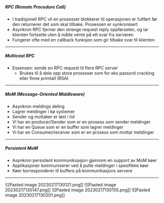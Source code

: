 
##### RPC (Remote Procedure Call)
- I tradisjonell RPC vil en prosesser blokkerer til operasjonen er fullført før den returnerer det som skal tilbake. Prosessen er synkronisert
- Asynkron RPC fjerner den strenge request reply oppførselen, og lar klienten fortsette uten å måtte vente på ett svar fra serveren
- Fungerer ofte med en callback funksjon som gir tilbake svar til klienten

<hr>

##### Multicast RPC
- Essensen: sende en RPC request til flere RPC server
	- Brukes til å dele opp store prosesser som for eks passord cracking eller finne primtall (RSA)

<hr>

##### MoM (Message-Oriented Middleware)
- Asynkron meldings deling
- Lagrer meldinger i kø systemer
- Sender og mottaker er løst i tid
- Vi har en producer/Sender som er en prosess som sender meldinger
- Vi har en Queue som er en buffer som lagrer meldinger
- Vi har en Consumer/receiver som er en prosess som mottar meldinger

<hr>

##### Persistent MoM
- Asynkron persistent kommuniksasjon gjennom en support av MoM køer
- Applikasjoner kommuniserer ved å putte meldinger i spesifikke køer
- Køer korresponderer til buffere på kommunikasjons servere

<hr>

![[Pasted image 20230217130121.png]]
![[Pasted image 20230217130147.png]]
![[Pasted image 20230217130155.png]]
![[Pasted image 20230217130201.png]]

